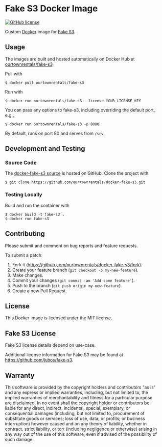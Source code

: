 # Fake S3 Docker Image

[![GitHub license](https://img.shields.io/github/license/ourtownrentals/docker-fake-s3.svg)](./LICENSE.txt)

Custom [Docker] image for [Fake S3].

[Docker]: https://www.docker.com/
[Fake S3]: https://github.com/jubos/fake-s3

## Usage

The images are built and hosted automatically on Docker Hub
at [ourtownrentals/fake-s3].

Pull with

```
$ docker pull ourtownrentals/fake-s3
```

Run with

```
$ docker run ourtownrentals/fake-s3 --license YOUR_LICENSE_KEY
```

You can pass any options to fake-s3,
including overriding the default port, e.g.,

```
$ docker run ourtownrentals/fake-s3 -p 8080
```

By default, runs on port 80 and serves from `/srv`.

[ourtownrentals/fake-s3]: https://hub.docker.com/r/ourtownrentals/fake-s3/

## Development and Testing

### Source Code

The [docker-fake-s3 source] is hosted on GitHub.
Clone the project with

```
$ git clone https://github.com/ourtownrentals/docker-fake-s3.git
```

[docker-fake-s3 source]: https://github.com/ourtownrentals/docker-fake-s3

### Testing Locally

Build and run the container with

```
$ docker build -t fake-s3 .
$ docker run fake-s3
```

## Contributing

Please submit and comment on bug reports and feature requests.

To submit a patch:

1. Fork it (https://github.com/ourtownrentals/docker-fake-s3/fork).
2. Create your feature branch (`git checkout -b my-new-feature`).
3. Make changes.
4. Commit your changes (`git commit -am 'Add some feature'`).
5. Push to the branch (`git push origin my-new-feature`).
6. Create a new Pull Request.

## License

This Docker image is licensed under the MIT license.

## Fake S3 License

Fake S3 license details depend on use-case.

Additional license information for Fake S3 may be found at
https://github.com/jubos/fake-s3.

## Warranty

This software is provided by the copyright holders and contributors "as is" and
any express or implied warranties, including, but not limited to, the implied
warranties of merchantability and fitness for a particular purpose are
disclaimed. In no event shall the copyright holder or contributors be liable for
any direct, indirect, incidental, special, exemplary, or consequential damages
(including, but not limited to, procurement of substitute goods or services;
loss of use, data, or profits; or business interruption) however caused and on
any theory of liability, whether in contract, strict liability, or tort
(including negligence or otherwise) arising in any way out of the use of this
software, even if advised of the possibility of such damage.
